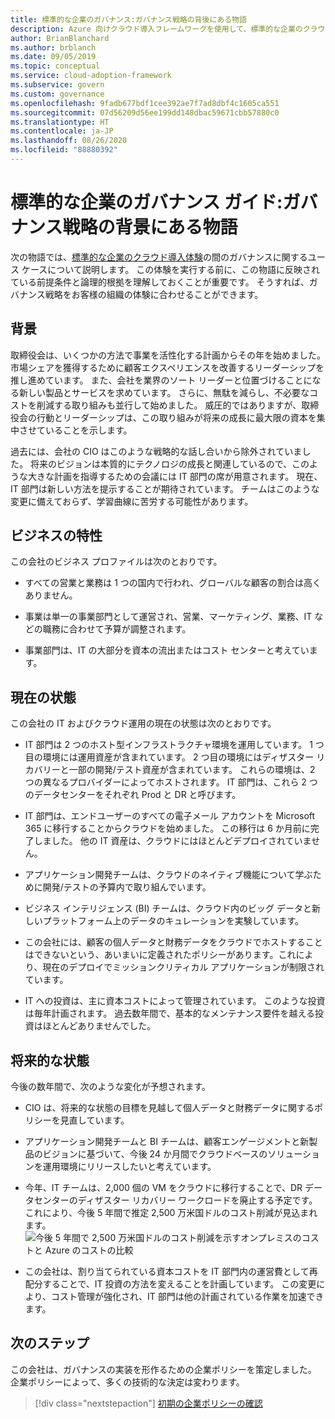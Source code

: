 ```yaml
---
title: 標準的な企業のガバナンス:ガバナンス戦略の背後にある物語
description: Azure 向けクラウド導入フレームワークを使用して、標準的な企業のクラウド導入体験時にガバナンスのユース ケースを確立することについて説明します。
author: BrianBlanchard
ms.author: brblanch
ms.date: 09/05/2019
ms.topic: conceptual
ms.service: cloud-adoption-framework
ms.subservice: govern
ms.custom: governance
ms.openlocfilehash: 9fadb677bdf1cee392ae7f7ad8dbf4c1605ca551
ms.sourcegitcommit: 07d56209d56ee199dd148dbac59671cbb57880c0
ms.translationtype: HT
ms.contentlocale: ja-JP
ms.lasthandoff: 08/26/2020
ms.locfileid: "88880392"
---
```

# <a name="standard-enterprise-governance-guide-the-narrative-behind-the-governance-strategy"></a>標準的な企業のガバナンス ガイド:ガバナンス戦略の背景にある物語

次の物語では、[標準的な企業のクラウド導入体験](./index.md)の間のガバナンスに関するユース ケースについて説明します。 この体験を実行する前に、この物語に反映されている前提条件と論理的根拠を理解しておくことが重要です。 そうすれば、ガバナンス戦略をお客様の組織の体験に合わせることができます。

## <a name="back-story"></a>背景

取締役会は、いくつかの方法で事業を活性化する計画からその年を始めました。 市場シェアを獲得するために顧客エクスペリエンスを改善するリーダーシップを推し進めています。 また、会社を業界のソート リーダーと位置づけることになる新しい製品とサービスを求めています。 さらに、無駄を減らし、不必要なコストを削減する取り組みも並行して始めました。 威圧的ではありますが、取締役会の行動とリーダーシップは、この取り組みが将来の成長に最大限の資本を集中させていることを示します。

過去には、会社の CIO はこのような戦略的な話し合いから除外されていました。 将来のビジョンは本質的にテクノロジの成長と関連しているので、このような大きな計画を指導するための会議には IT 部門の席が用意されます。 現在、IT 部門は新しい方法を提示することが期待されています。 チームはこのような変更に備えておらず、学習曲線に苦労する可能性があります。

## <a name="business-characteristics"></a>ビジネスの特性

この会社のビジネス プロファイルは次のとおりです。

- すべての営業と業務は 1 つの国内で行われ、グローバルな顧客の割合は高くありません。

- 事業は単一の事業部門として運営され、営業、マーケティング、業務、IT などの職務に合わせて予算が調整されます。

- 事業部門は、IT の大部分を資本の流出またはコスト センターと考えています。

## <a name="current-state"></a>現在の状態

この会社の IT およびクラウド運用の現在の状態は次のとおりです。

- IT 部門は 2 つのホスト型インフラストラクチャ環境を運用しています。 1 つ目の環境には運用資産が含まれています。 2 つ目の環境にはディザスター リカバリーと一部の開発/テスト資産が含まれています。 これらの環境は、2 つの異なるプロバイダーによってホストされます。 IT 部門は、これら 2 つのデータセンターをそれぞれ Prod と DR と呼びます。

- IT 部門は、エンドユーザーのすべての電子メール アカウントを Microsoft 365 に移行することからクラウドを始めました。 この移行は 6 か月前に完了しました。 他の IT 資産は、クラウドにはほとんどデプロイされていません。

- アプリケーション開発チームは、クラウドのネイティブ機能について学ぶために開発/テストの予算内で取り組んでいます。

- ビジネス インテリジェンス (BI) チームは、クラウド内のビッグ データと新しいプラットフォーム上のデータのキュレーションを実験しています。

- この会社には、顧客の個人データと財務データをクラウドでホストすることはできないという、あいまいに定義されたポリシーがあります。これにより、現在のデプロイでミッションクリティカル アプリケーションが制限されています。

- IT への投資は、主に資本コストによって管理されています。 このような投資は毎年計画されます。 過去数年間で、基本的なメンテナンス要件を越える投資はほとんどありませんでした。

## <a name="future-state"></a>将来的な状態

今後の数年間で、次のような変化が予想されます。

- CIO は、将来的な状態の目標を見越して個人データと財務データに関するポリシーを見直しています。

- アプリケーション開発チームと BI チームは、顧客エンゲージメントと新製品のビジョンに基づいて、今後 24 か月間でクラウドベースのソリューションを運用環境にリリースしたいと考えています。

- 今年、IT チームは、2,000 個の VM をクラウドに移行することで、DR データセンターのディザスター リカバリー ワークロードを廃止する予定です。 これにより、今後 5 年間で推定 2,500 万米国ドルのコスト削減が見込まれます。 ![今後 5 年間で 2,500 万米国ドルのコスト削減を示すオンプレミスのコストと Azure のコストの比較](../../../_images/govern/calculator-small-to-medium-enterprise.png)

- この会社は、割り当てられている資本コストを IT 部門内の運営費として再配分することで、IT 投資の方法を変えることを計画しています。 この変更により、コスト管理が強化され、IT 部門は他の計画されている作業を加速できます。

## <a name="next-steps"></a>次のステップ

この会社は、ガバナンスの実装を形作るための企業ポリシーを策定しました。 企業ポリシーによって、多くの技術的な決定は変わります。

> [!div class="nextstepaction"]
> [初期の企業ポリシーの確認](./initial-corporate-policy.md)
